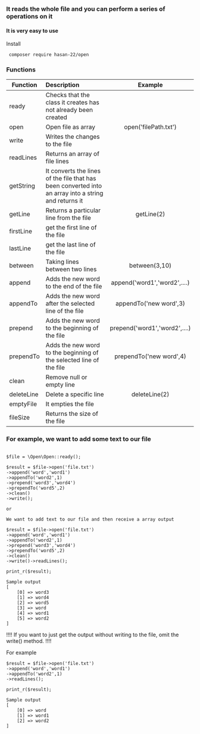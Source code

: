 ### It reads the whole file and you can perform a series of operations on it

#### It is very easy to use

Install
```
 composer require hasan-22/open
```
### Functions
| Function | Description                                                    |            Example            |
|----------|:---------------------------------------------------------------|:-----------------------------:|
| ready  | Checks that the class it creates has not already been created  |                               |
| open   | Open file as array                                             |     open('filePath.txt')      |
| write   | Writes the changes to the file                                             |       |
| readLines    | Returns an array of file lines                                 ||
| getString       | It converts the lines of the file that has been converted into an array into a string and returns it              |                               |
| getLine      | Returns a particular line from the file         |          getLine(2)           |                          |
|   firstLine    |get the first line of the file |                               |
|   lastLine |      get the last line of the file                  ||
|    between   |       Taking lines between two lines                  |         between(3,10)         |
|    append   |    Adds the new word to the end of the file                    | append('word1','word2',....)  |
|    appendTo   |      Adds the new word after the selected line of the file                   |    appendTo('new word',3)     |
|   prepend    |       Adds the new word to the beginning of the file                 | prepend('word1','word2',....) |
|   prependTo    |    Adds the new word to the beginning of the selected line of the file                    |    prependTo('new word',4)    |
|   clean    |          Remove null or empty line              |                               |
|    deleteLine   |      Delete a specific line                  |         deleteLine(2)         |
|   emptyFile    |            It empties the file            |                               |
|   fileSize    |      Returns the size of the file                  |                               |


### For example, we want to add some text to our file

```

$file = \Open\Open::ready();

$result = $file->open('file.txt')
->append('word','word1')
->appendTo('word2',1)
->prepend('word3','word4')
->prependTo('word5',2)
->clean()
->write();

or 

We want to add text to our file and then receive a array output

$result = $file->open('file.txt')
->append('word','word1')
->appendTo('word2',1)
->prepend('word3','word4')
->prependTo('word5',2)
->clean()
->write()->readLines();

print_r($result);

Sample output
[
    [0] => word3
    [1] => word4
    [2] => word5
    [3] => word
    [4] => word1
    [5] => word2
]

```

!!!! If you want to just get the output without writing to the file, omit the write() method. !!!!

For example
```
$result = $file->open('file.txt')
->append('word','word1')
->appendTo('word2',1)
->readLines();

print_r($result);

Sample output
[
    [0] => word
    [1] => word1
    [2] => word2
]
```